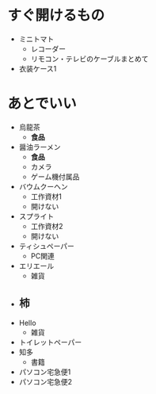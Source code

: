 # すぐ開けるもの
- ミニトマト
	- レコーダー
	- リモコン・テレビのケーブルまとめて
- 衣装ケース1
# あとでいい
- 烏龍茶
	- **食品**
- 醤油ラーメン
	- **食品**
	- カメラ
	- ゲーム機付属品
- バウムクーヘン
	- 工作資材1
	- 開けない
- スプライト
	- 工作資材2
	- 開けない
- ティシュペーパー
	- PC関連
- エリエール
	- 雑貨
- 柿
	- 
- Hello
	- 雑貨
- トイレットペーパー
- 知多
	- 書籍
- パソコン宅急便1
- パソコン宅急便2